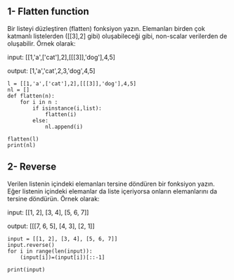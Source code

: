 ## 1- Flatten function
 Bir listeyi düzleştiren (flatten) fonksiyon yazın. Elemanları birden çok katmanlı listelerden ([[3],2] gibi) oluşabileceği gibi, non-scalar verilerden de oluşabilir. Örnek olarak:

input: [[1,'a',['cat'],2],[[[3]],'dog'],4,5]

output: [1,'a','cat',2,3,'dog',4,5]


```{python}
l = [[1,'a',['cat'],2],[[[3]],'dog'],4,5]
nl = []
def flatten(n):
    for i in n :
        if isinstance(i,list):
            flatten(i)
        else:
            nl.append(i)

flatten(l)
print(nl)
```


## 2- Reverse
Verilen listenin içindeki elemanları tersine döndüren bir fonksiyon yazın. Eğer listenin içindeki elemanlar da liste içeriyorsa onların elemanlarını da tersine döndürün. Örnek olarak:

input: [[1, 2], [3, 4], [5, 6, 7]]

output: [[[7, 6, 5], [4, 3], [2, 1]]


```{python}
input = [[1, 2], [3, 4], [5, 6, 7]]
input.reverse()
for i in range(len(input)):
    (input[i])=(input[i])[::-1]

print(input)
```
